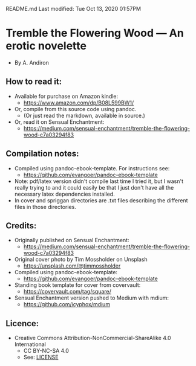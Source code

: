README.md
Last modified: Tue Oct 13, 2020  01:57PM

# Tremble the Flowering Wood — An erotic novelette
* By A. Andiron

## How to read it:
* Available for purchase on Amazon kindle:
	* https://www.amazon.com/dp/B08L599BW1/
* Or, compile from this source code using pandoc.
	* (Or just read the markdown, available in source.) 
* Or, read it on Sensual Enchantment:
	* https://medium.com/sensual-enchantment/tremble-the-flowering-wood-c7a03294f83

## Compilation notes:
* Compiled using pandoc-ebook-template. For instructions see:
	* https://github.com/evangoer/pandoc-ebook-template
* Note: pdf/latex version didn't compile last time I tried it, but I wasn't really trying to and it could easily be that I just don't have all the necessary latex dependencies installed.
* In cover and spriggan directories are .txt files describing the different files in those directories.

## Credits:
* Originally published on Sensual Enchantment:
	* https://medium.com/sensual-enchantment/tremble-the-flowering-wood-c7a03294f83
* Original cover photo by Tim Mossholder on Unsplash
	* https://unsplash.com/@timmossholder
* Compiled using pandoc-ebook-template:
	* https://github.com/evangoer/pandoc-ebook-template
* Standing book template for cover from covervault:
	* https://covervault.com/tag/square/
* Sensual Enchantment version pushed to Medium with mdium:
	* https://github.com/icyphox/mdium


## Licence:
* Creative Commons Attribution-NonCommercial-ShareAlike 4.0 International
	* CC BY-NC-SA 4.0
	* See: [LICENSE](./LICENSE)


